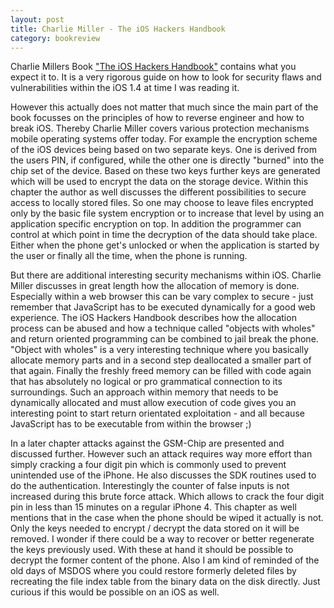 ```yaml
---
layout: post
title: Charlie Miller - The iOS Hackers Handbook
category: bookreview
---
```


Charlie Millers Book ["The iOS Hackers Handbook"](http://www.amazon.de/iOS-Hackers-Handbook-Charles-Miller/dp/1118204123/ref=sr_1_1?ie=UTF8&qid=1428952099&sr=8-1&keywords=iOS+hackers+handbook) 
contains what you expect it to.
It is a very rigorous guide on how to look for security flaws and vulnerabilities
within the iOS 1.4 at time I was reading it.

However this actually does not matter that much since the main part of the book
focusses on the principles of how to reverse engineer and how to break iOS. Thereby
Charlie Miller covers various protection mechanisms mobile operating systems offer
today. For example the encryption scheme of the iOS devices being based on two separate
keys. One is derived from the users PIN, if configured, while the other one is directly 
"burned" into the chip set of the device. Based on these two keys further keys are generated
which will be used to encrypt the data on the storage device. Within this chapter the author
as well discusses the different possibilities to secure access to locally stored files. So
one may choose to leave files encrypted only by the basic file system encryption or to 
increase that level by using an application specific encryption on top. In addition the 
programmer can control at which point in time the decryption of the data should take place.
Either when the phone get's unlocked or when the application is started by the user or finally
all the time, when the phone is running.

But there are additional interesting security mechanisms within iOS. Charlie Miller discusses
in great length how the allocation of memory is done. Especially within a web browser this
can be vary complex to secure - just remember that JavaScript has to be executed dynamically
for a good web experience. The iOS Hackers Handbook describes how the allocation
process can be abused and how a technique called "objects with wholes" and return oriented
programming can be combined to jail break the phone. "Object with wholes" is a very interesting
technique where you basically allocate memory parts and in a second step deallocated a smaller
part of that again. Finally the freshly freed memory can be filled with code again that has 
absolutely no logical or pro grammatical connection to its surroundings. Such an approach
within memory that needs to be dynamically allocated and must allow execution of code gives
you an interesting point to start return orientated exploitation - and all because JavaScript
has to be executable from within the browser ;)

In a later chapter attacks against the GSM-Chip are presented and discussed further. However 
such an attack requires way more effort than simply cracking a four digit pin which is commonly
used to prevent unintended use of the iPhone. He also discusses the SDK routines used to
do the authentication. Interestingly the counter of false inputs is not increased during
this brute force attack. Which allows to crack the four digit pin in less than 15 minutes on
a regular iPhone 4. This chapter as well mentions that in the case when the phone should be 
wiped it actually is not. Only the keys needed to encrypt / decrypt the data stored on it
will be removed. I wonder if there could be a way to recover or better regenerate the keys
previously used. With these at hand it should be possible to decrypt the former content of the
phone. Also I am kind of reminded of the old days of MSDOS where you could restore formerly
deleted files by recreating the file index table from the binary data on the disk directly.
Just curious if this would be possible on an iOS as well.


